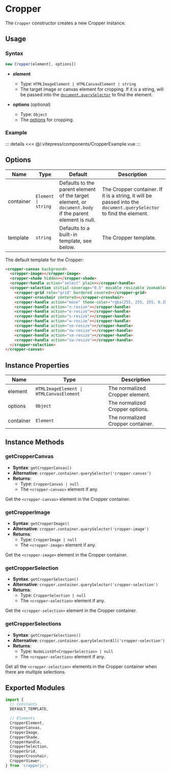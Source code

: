 # Cropper

The `Cropper` constructor creates a new Cropper instance.

## Usage

### Syntax

```js
new Cropper(element[, options])
```

- **element**
  - Type: `HTMLImageElement | HTMLCanvasElement | string`
  - The target image or canvas element for cropping. If it is a string, will be passed into the [`document.querySelector`](https://developer.mozilla.org/en-US/docs/Web/API/Document/querySelector) to find the element.

- **options** (optional)
  - Type: `Object`
  - The [options](#options) for cropping.

### Example

<ClientOnly>
  <CropperExample />
</ClientOnly>

::: details
<<< @/.vitepress/components/CropperExample.vue
:::

## Options

| Name | Type | Default | Description |
| --- | --- | --- | --- |
| container | `Element \| string` | Defaults to the parent element of the target element, or `document.body` if the parent element is null. | The Cropper container. If it is a string, it will be passed into the `document.querySelector` to find the element. |
| template | `string` | Defaults to a built-in template, see below. | The Cropper template. |

The default template for the Cropper:

```html
<cropper-canvas background>
  <cropper-image></cropper-image>
  <cropper-shade hidden></cropper-shade>
  <cropper-handle action="select" plain></cropper-handle>
  <cropper-selection initial-coverage="0.5" movable resizable zoomable>
    <cropper-grid role="grid" bordered covered></cropper-grid>
    <cropper-crosshair centered></cropper-crosshair>
    <cropper-handle action="move" theme-color="rgba(255, 255, 255, 0.35)"></cropper-handle>
    <cropper-handle action="n-resize"></cropper-handle>
    <cropper-handle action="e-resize"></cropper-handle>
    <cropper-handle action="s-resize"></cropper-handle>
    <cropper-handle action="w-resize"></cropper-handle>
    <cropper-handle action="ne-resize"></cropper-handle>
    <cropper-handle action="nw-resize"></cropper-handle>
    <cropper-handle action="se-resize"></cropper-handle>
    <cropper-handle action="sw-resize"></cropper-handle>
  </cropper-selection>
</cropper-canvas>
```

## Instance Properties

| Name | Type | Description |
| --- | --- | --- |
| element | `HTMLImageElement \| HTMLCanvasElement` | The normalized Cropper element. |
| options | `Object` | The normalized Cropper options. |
| container | `Element` | The normalized Cropper container. |

## Instance Methods

### getCropperCanvas

- **Syntax**: `getCropperCanvas()`
- **Alternative**: `cropper.container.querySelector('cropper-canvas')`
- **Returns**:
  - Type: `CropperCanvas | null`
  - The `<cropper-canvas>` element if any.

Get the `<cropper-canvas>` element in the Cropper container.

### getCropperImage

- **Syntax**: `getCropperImage()`
- **Alternative**: `cropper.container.querySelector('cropper-image')`
- **Returns**:
  - Type: `CropperImage | null`
  - The `<cropper-image>` element if any.

Get the `<cropper-image>` element in the Cropper container.

### getCropperSelection

- **Syntax**: `getCropperSelection()`
- **Alternative**: `cropper.container.querySelector('cropper-selection')`
- **Returns**:
  - Type: `CropperSelection | null`
  - The `<cropper-selection>` element if any.

Get the `<cropper-selection>` element in the Cropper container.

### getCropperSelections

- **Syntax**: `getCropperSelections()`
- **Alternative**: `cropper.container.querySelectorAll('cropper-selection')`
- **Returns**:
  - Type: `NodeListOf<CropperSelection> | null`
  - The `<cropper-selection>` element if any.

Get all the `<cropper-selection>` elements in the Cropper container when there are multiple selections.

## Exported Modules

```js
import {
  // Constants
  DEFAULT_TEMPLATE,

  // Elements
  CropperElement,
  CropperCanvas,
  CropperImage,
  CropperShade,
  CropperHandle,
  CropperSelection,
  CropperGrid,
  CropperCrosshair,
  CropperViewer,
} from 'cropperjs';
```
